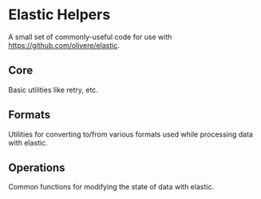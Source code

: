 # Elastic Helpers

A small set of commonly-useful code for use with https://github.com/olivere/elastic.

## Core

Basic utilities like retry, etc.

## Formats

Utilities for converting to/from various formats used while processing data with elastic.

## Operations

Common functions for modifying the state of data with elastic.
